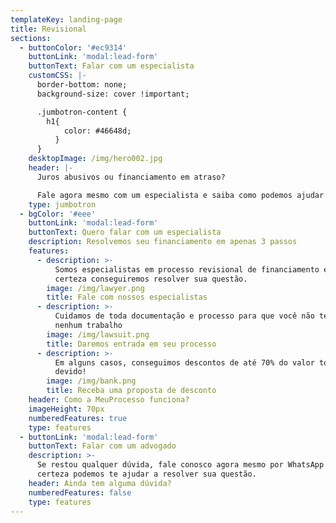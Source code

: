 ```yaml
---
templateKey: landing-page
title: Revisional
sections:
  - buttonColor: '#ec9314'
    buttonLink: 'modal:lead-form'
    buttonText: Falar com um especialista
    customCSS: |-
      border-bottom: none;
      background-size: cover !important;

      .jumbotron-content {
        h1{
            color: #46648d;
          }
      }
    desktopImage: /img/hero002.jpg
    header: |-
      Juros abusivos ou financiamento em atraso?

      Fale agora mesmo com um especialista e saiba como podemos ajudar
    type: jumbotron
  - bgColor: '#eee'
    buttonLink: 'modal:lead-form'
    buttonText: Quero falar com um especialista
    description: Resolvemos seu financiamento em apenas 3 passos
    features:
      - description: >-
          Somos especialistas em processo revisional de financiamento e com
          certeza conseguiremos resolver sua questão.
        image: /img/lawyer.png
        title: Fale com nossos especialistas
      - description: >-
          Cuidamos de toda documentação e processo para que você não tenha
          nenhum trabalho
        image: /img/lawsuit.png
        title: Daremos entrada em seu processo
      - description: >-
          Em alguns casos, conseguimos descontos de até 70% do valor total
          devido!
        image: /img/bank.png
        title: Receba uma proposta de desconto
    header: Como a MeuProcesso funciona?
    imageHeight: 70px
    numberedFeatures: true
    type: features
  - buttonLink: 'modal:lead-form'
    buttonText: Falar com um advogado
    description: >-
      Se restou qualquer dúvida, fale conosco agora mesmo por WhatsApp e com
      certeza podemos te ajudar a resolver sua questão.
    header: Ainda tem alguma dúvida?
    numberedFeatures: false
    type: features
---
```


